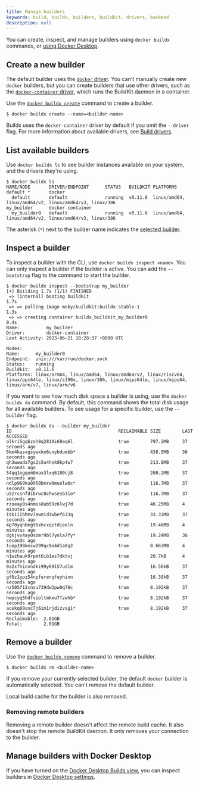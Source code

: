 ```yaml
---
title: Manage builders
keywords: build, buildx, builders, buildkit, drivers, backend
description: null
---
```


You can create, inspect, and manage builders using `docker buildx` commands,
or [using Docker Desktop](#manage-builders-with-docker-desktop).

## Create a new builder

The default builder uses the [`docker` driver](drivers/docker.md).
You can't manually create new `docker` builders, but you can create builders
that use other drivers, such as the
[`docker-container` driver](drivers/docker-container.md),
which runs the BuildKit daemon in a container.

Use the
[`docker buildx create`](../../../reference/cli/docker/buildx/create.md)
command to create a builder.

```console
$ docker buildx create --name=<builder-name>
```

Buildx uses the `docker-container` driver by default if you omit the `--driver`
flag. For more information about available drivers, see
[Build drivers](drivers/index.md).

## List available builders

Use `docker buildx ls` to see builder instances available on your system, and
the drivers they're using.

```console
$ docker buildx ls
NAME/NODE       DRIVER/ENDPOINT      STATUS   BUILDKIT PLATFORMS
default *       docker
  default       default              running  v0.11.6  linux/amd64, linux/amd64/v2, linux/amd64/v3, linux/386
my_builder      docker-container
  my_builder0   default              running  v0.11.6  linux/amd64, linux/amd64/v2, linux/amd64/v3, linux/386
```

The asterisk (`*`) next to the builder name indicates the
[selected builder](index.md#selected-builder).

## Inspect a builder

To inspect a builder with the CLI, use `docker buildx inspect <name>`.
You can only inspect a builder if the builder is active.
You can add the `--bootstrap` flag to the command to start the builder.

```console
$ docker buildx inspect --bootstrap my_builder
[+] Building 1.7s (1/1) FINISHED
 => [internal] booting buildkit                                                              1.7s
 => => pulling image moby/buildkit:buildx-stable-1                                           1.3s
 => => creating container buildx_buildkit_my_builder0                                        0.4s
Name:          my_builder
Driver:        docker-container
Last Activity: 2023-06-21 18:28:37 +0000 UTC

Nodes:
Name:      my_builder0
Endpoint:  unix:///var/run/docker.sock
Status:    running
Buildkit:  v0.11.6
Platforms: linux/arm64, linux/amd64, linux/amd64/v2, linux/riscv64, linux/ppc64le, linux/s390x, linux/386, linux/mips64le, linux/mips64, linux/arm/v7, linux/arm/v6
```

If you want to see how much disk space a builder is using, use the
`docker buildx du` command. By default, this command shows the total disk usage
for all available builders. To see usage for a specific builder, use the
`--builder` flag.

```console
$ docker buildx du --builder my_builder
ID                                        RECLAIMABLE SIZE        LAST ACCESSED
olkri5gq6zsh8q2819i69aq6l                 true        797.2MB     37 seconds ago
6km4kasxgsywxkm6cxybdumbb*                true        438.5MB     36 seconds ago
qh3wwwda7gx2s5u4hsk0kp4w7                 true        213.8MB     37 seconds ago
54qq1egqem8max3lxq6180cj8                 true        200.2MB     37 seconds ago
ndlp969ku0950bmrw9muolw0c*                true        116.7MB     37 seconds ago
u52rcsnfd1brwc0chwsesb3io*                true        116.7MB     37 seconds ago
rzoeay0s4nmss8ub59z6lwj7d                 true        46.25MB     4 minutes ago
itk1iibhmv7awmidiwbef633q                 true        33.33MB     37 seconds ago
4p78yqnbmgt6xhcxqitdieeln                 true        19.46MB     4 minutes ago
dgkjvv4ay0szmr9bl7ynla7fy*                true        19.24MB     36 seconds ago
tuep198kmcw299qc9e4d1a8q2                 true        8.663MB     4 minutes ago
n1wzhauk9rpmt6ib1es7dktvj                 true        20.7kB      4 minutes ago
0a2xfhinvndki99y69157udlm                 true        16.56kB     37 seconds ago
gf0z1ypz54npfererqfeyhinn                 true        16.38kB     37 seconds ago
nz505f12cnsu739dw2pw0q78c                 true        8.192kB     37 seconds ago
hwpcyq5hdfvioltmkxu7fzwhb*                true        8.192kB     37 seconds ago
acekq89snc7j6im1rjdizvsg1*                true        8.192kB     37 seconds ago
Reclaimable:  2.01GB
Total:        2.01GB
```

## Remove a builder

Use the
[`docker buildx remove`](../../../reference/cli/docker/buildx/create.md)
command to remove a builder.

```console
$ docker buildx rm <builder-name>
```

If you remove your currently selected builder,
the default `docker` builder is automatically selected.
You can't remove the default builder.

Local build cache for the builder is also removed.

### Removing remote builders

Removing a remote builder doesn't affect the remote build cache.
It also doesn't stop the remote BuildKit daemon.
It only removes your connection to the builder.

## Manage builders with Docker Desktop

If you have turned on the
[Docker Desktop Builds view](../../desktop/use-desktop/builds.md),
you can inspect builders in [Docker Desktop settings](../../desktop/settings.md#builders).

